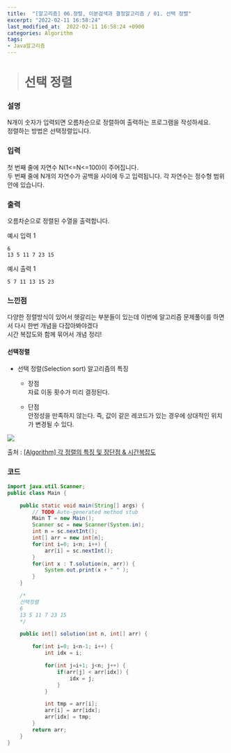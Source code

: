 ```yaml
---
title:  "[알고리즘] 06.정렬, 이분검색과 결정알고리즘 / 01. 선택 정렬"
excerpt: "2022-02-11 16:58:24"
last_modified_at:  2022-02-11 16:58:24 +0900
categories: Algorithm
tags:
- Java알고리즘
---
```


># 선택 정렬  

### 설명  

N개이 숫자가 입력되면 오름차순으로 정렬하여 출력하는 프로그램을 작성하세요.  
정렬하는 방법은 선택정렬입니다.   


### 입력  

첫 번째 줄에 자연수 N(1<=N<=100)이 주어집니다.  
두 번째 줄에 N개의 자연수가 공백을 사이에 두고 입력됩니다. 각 자연수는 정수형 범위 안에 있습니다.   


### 출력  

오름차순으로 정렬된 수열을 출력합니다.   


예시 입력 1   
```
6
13 5 11 7 23 15
```
예시 출력 1  
```
5 7 11 13 15 23
```

### 느낀점  

다양한 정렬방식이 있어서 헷갈리는 부분들이 있는데 이번에 알고리즘 문제풀이를 하면서 다시 한번 개념을 다잡아봐야겠다  
시간 복잡도와 함께 묶어서 개념 정리!  

#### 선택정렬  

- 선택 정렬(Selection sort) 알고리즘의 특징  
	- 장점  
	자료 이동 횟수가 미리 결정된다.  

	- 단점  
	안정성을 만족하지 않는다. 즉, 값이 같은 레코드가 있는 경우에 상대적인 위치가 변경될 수 있다.  


![](https://media.vlpt.us/images/jaeyunn_15/post/ff10da68-72c8-465e-9da8-9260b26db9a9/%E1%84%89%E1%85%B3%E1%84%8F%E1%85%B3%E1%84%85%E1%85%B5%E1%86%AB%E1%84%89%E1%85%A3%E1%86%BA%202021-03-07%20%E1%84%8B%E1%85%A9%E1%84%92%E1%85%AE%2011.32.57.png)

출처 : [[Algorithm] 각 정렬의 특징 및 장단점 & 시간복잡도](https://coding-factory.tistory.com/615?category=794828)  


### 코드  

```java
import java.util.Scanner;
public class Main {

	public static void main(String[] args) {
		// TODO Auto-generated method stub
		Main T = new Main();
		Scanner sc = new Scanner(System.in);
		int n = sc.nextInt();
		int[] arr = new int[n];
		for(int i=0; i<n; i++) {
			arr[i] = sc.nextInt();
		}
		for(int x : T.solution(n, arr)) {
			System.out.print(x + " " );
		}
	}

	/*
	선택정렬
	6
	13 5 11 7 23 15
	*/

	public int[] solution(int n, int[] arr) {

		for(int i=0; i<n-1; i++) {
			int idx = i;

			for(int j=i+1; j<n; j++) {
				if(arr[j] < arr[idx]) {
					idx = j;
				}
			}

			int tmp = arr[i];
			arr[i] = arr[idx];
			arr[idx] = tmp;
		}
		return arr;
	}
}
```
